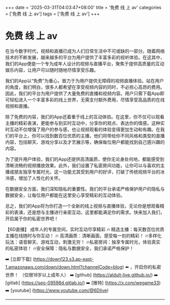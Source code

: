 +++
date = '2025-03-31T04:03:47+08:00'
title = '免费 线 上 av'
categories = ['免费 线 上 av']
tags = ['免费 线 上 av']
+++

# 免费 线 上 av

在当今数字时代，视频和直播已成为人们日常生活中不可或缺的一部分。随着网络技术的不断发展，越来越多的平台为用户提供了丰富多彩的视听体验。在这其中，我们的App便是一个专为成年人设计的视频与直播平台，聚焦于提供高质量的互动娱乐内容，让用户可以随时随地尽情享受乐趣。

我们的App以“免费”为重心，致力于为用户提供无障碍的视频直播体验。站在用户的角度，我们明白，很多人都希望在享受视频内容的同时，不必担心高昂的费用。因此，我们的平台为用户提供了大量免费的直播和视频内容。用户只需下载App即可轻松进入一个丰富多彩的线上世界，无需支付额外费用，尽情享受高品质的在线视频和直播。

除了免费的内容，我们的App还着重于线上的互动体验。在这里，你不仅可以观看主播的精彩表演，更能参与到实时互动中，分享你的观点、表达你的情感。这种实时互动不仅增强了用户的参与感，也让视频观看的体验变得更加生动和有趣。在我们的平台上，你可以找到数百位优质的主播，他们将带给你不同风格和类型的直播内容，包括聊天、游戏分享以及才艺展示等，确保每位用户都能找到自己感兴趣的内容。

为了提升用户体验，我们的App还提供高清画质，使你无论身处何地，都能感受到清晰流畅的视频播放效果。此外，我们设置了私密房间功能，让你可以与喜欢的主播或朋友独享专属时光，这一功能尤其受到用户的好评，打破了传统视频平台的冰冷感，增加了人性化的关怀。

在数据安全方面，我们深知隐私的重要性。我们的平台承诺严格保护用户的隐私与数据安全，让每位用户都能在这里安心享受精彩的互动体验。

总之，我们的App将为你打造一个全新的线上视频与直播体验，无论你是想观看精彩的表演，还是想与主播进行亲密互动，这里都能满足你的需求。快来加入我们，开启属于你的私密世界吧！

【6D直播】
成年人的专属空间，实时互动尽享精彩
🔥 精选主播：每天数百位优质主播在线随时与你互动！
🔥 高清画质：清晰画面，感受每一刻的精彩！
🔥多样化玩法：语音聊天、游戏互动，刺激无穷！
🔥私密房间：独享专属时光，体验真实的私密体验！
🔥安全保障：隐私与数据安全，我们承诺严格保护！

➡️ [立即下载] (https://down123.s3.ap-east-1.amazonaws.com/down/down.html?channelCode=blog) ⬅️ ，开启你的私密世界！
（仅限18岁以上成年人）
➡️ [github] (https://aldult-live.github.io/)
➡️ [gitlab] (https://seo-09598d.gitlab.io/)
➡️ [推特] (https://x.com/wegame33)
➡️ [youtube] (https://www.youtube.com/@6Dlive)

---
